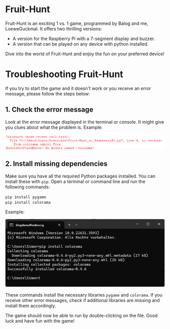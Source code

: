 <div class="container">
    <h1>Fruit-Hunt</h1>
    <p><span class="highlight">Fruit-Hunt</span> is an exciting 1 vs. 1 game, programmed by Balog and me, LoeweGuckmal. It offers two thrilling versions:</p>
    <ul>
        <li>A version for the <span class="highlight">Raspberry Pi</span> with a 7-segment display and buzzer.</li>
        <li>A version that can be played on any device with python installed.</li>
    </ul>
    <p>Dive into the world of Fruit-Hunt and enjoy the fun on your preferred device!</p>
</div>
<h1>Troubleshooting Fruit-Hunt</h1>
<p>If you try to start the game and it doesn't work or you receive an error message, please follow the steps below:</p>
<h2>1. Check the error message</h2>
<p>Look at the error message displayed in the terminal or console. It might give you clues about what the problem is. Example:</p>
<img src="error.png" alt="Error example">
<h2>2. Install missing dependencies</h2>
<p>Make sure you have all the required Python packages installed. You can install these with <code>pip</code>. Open a terminal or command line and run the following commands:</p>
<div class="pip-command">
    <code>pip install pygame</code>
</div>
<div class="pip-command">
    <code>pip install colorama</code>
</div>
<p>Example:</p>
<img src="pip.png" alt="Pip install example">
<p>These commands install the necessary libraries <code>pygame</code> and <code>colorama</code>. If you receive other error messages, check if additional libraries are missing and install them accordingly.</p>
<p>The game should now be able to run by double-clicking on the file. Good luck and have fun with the game!</p>
